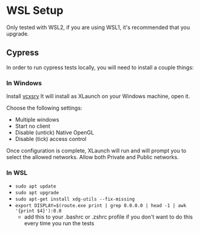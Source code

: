 # WSL Setup

Only tested with WSL2, if you are using WSL1, it's recommended that you upgrade.

## Cypress

In order to run cypress tests locally, you will need to install a couple things:

### In Windows

Install [vcxsrv](https://sourceforge.net/projects/vcxsrv/)
It will install as XLaunch on your Windows machine, open it.

Choose the following settings:
* Multiple windows
* Start no client
* Disable (untick) Native OpenGL
* Disable (tick) access control

Once configuration is complete, XLaunch will run and will prompt you to select the allowed networks. Allow both Private and Public networks.


### In WSL

* `sudo apt update`
* `sudo apt upgrade`
* `sudo apt-get install xdg-utils --fix-missing`
* `export DISPLAY=$(route.exe print | grep 0.0.0.0 | head -1 | awk '{print $4}'):0.0` 
  * add this to your .bashrc or .zshrc profile if you don't want to do this every time you run the tests